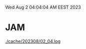 Wed Aug  2 04:04:04 AM EEST 2023
# JAM
<a href='./cache/202308/02_04.log'>./cache/202308/02_04.log</a>
